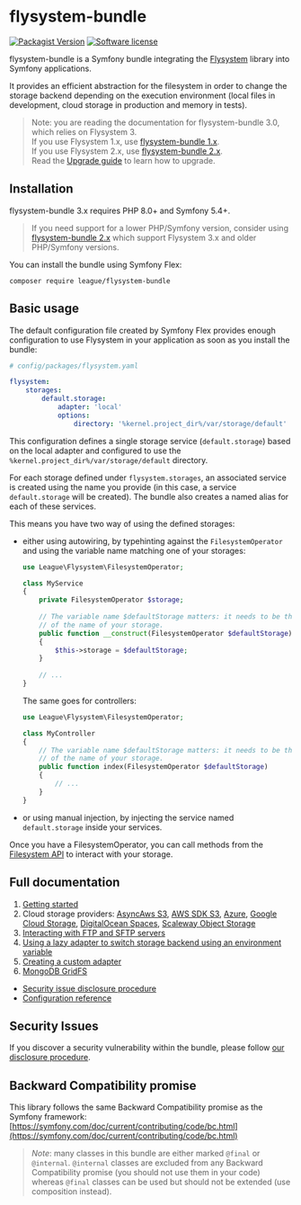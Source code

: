 # flysystem-bundle

[![Packagist Version](https://img.shields.io/packagist/v/league/flysystem-bundle.svg?style=flat-square)](https://packagist.org/packages/league/flysystem-bundle)
[![Software license](https://img.shields.io/github/license/thephpleague/flysystem-bundle.svg?style=flat-square)](https://github.com/thephpleague/flysystem-bundle/blob/master/LICENSE)

flysystem-bundle is a Symfony bundle integrating the [Flysystem](https://flysystem.thephpleague.com)
library into Symfony applications. 

It provides an efficient abstraction for the filesystem in order to change the storage backend depending
on the execution environment (local files in development, cloud storage in production and memory in tests).

> Note: you are reading the documentation for flysystem-bundle 3.0, which relies on Flysystem 3.  
> If you use Flysystem 1.x, use [flysystem-bundle 1.x](https://github.com/thephpleague/flysystem-bundle/tree/1.x).  
> If you use Flysystem 2.x, use [flysystem-bundle 2.x](https://github.com/thephpleague/flysystem-bundle/tree/2.x).  
> Read the [Upgrade guide](https://github.com/thephpleague/flysystem-bundle/blob/master/UPGRADE.md) to learn how to upgrade.

## Installation

flysystem-bundle 3.x requires PHP 8.0+ and Symfony 5.4+.

> If you need support for a lower PHP/Symfony version, consider using 
> [flysystem-bundle 2.x](https://github.com/thephpleague/flysystem-bundle/tree/2.x) which support Flysystem 3.x 
> and older PHP/Symfony versions.

You can install the bundle using Symfony Flex:

```
composer require league/flysystem-bundle
```

## Basic usage

The default configuration file created by Symfony Flex provides enough configuration to
use Flysystem in your application as soon as you install the bundle:

```yaml
# config/packages/flysystem.yaml

flysystem:
    storages:
        default.storage:
            adapter: 'local'
            options:
                directory: '%kernel.project_dir%/var/storage/default'
```

This configuration defines a single storage service (`default.storage`) based on the local adapter
and configured to use the `%kernel.project_dir%/var/storage/default` directory.

For each storage defined under `flysystem.storages`, an associated service is created using the
name you provide (in this case, a service `default.storage` will be created). The bundle also
creates a named alias for each of these services.

This means you have two way of using the defined storages:

* either using autowiring, by typehinting against the `FilesystemOperator` and using the
  variable name matching one of your storages:

    ```php
    use League\Flysystem\FilesystemOperator;
    
    class MyService
    {
        private FilesystemOperator $storage;
        
        // The variable name $defaultStorage matters: it needs to be the camelized version
        // of the name of your storage. 
        public function __construct(FilesystemOperator $defaultStorage)
        {
            $this->storage = $defaultStorage;
        }
        
        // ...
    }
    ```
    
  The same goes for controllers:
    
    ```php
    use League\Flysystem\FilesystemOperator;
    
    class MyController
    {
        // The variable name $defaultStorage matters: it needs to be the camelized version
        // of the name of your storage. 
        public function index(FilesystemOperator $defaultStorage)
        {
            // ...
        }
    }
    ```

* or using manual injection, by injecting the service named `default.storage` inside 
  your services.
  
Once you have a FilesystemOperator, you can call methods from the
[Filesystem API](https://flysystem.thephpleague.com/v2/docs/usage/filesystem-api/)
to interact with your storage.

## Full documentation

1. [Getting started](https://github.com/thephpleague/flysystem-bundle/blob/master/docs/1-getting-started.md)
2. Cloud storage providers:
   [AsyncAws S3](https://github.com/thephpleague/flysystem-bundle/blob/master/docs/2-cloud-storage-providers.md#asyncaws-s3),
   [AWS SDK S3](https://github.com/thephpleague/flysystem-bundle/blob/master/docs/2-cloud-storage-providers.md#aws-sdk-s3),
   [Azure](https://github.com/thephpleague/flysystem-bundle/blob/master/docs/2-cloud-storage-providers.md#azure),
   [Google Cloud Storage](https://github.com/thephpleague/flysystem-bundle/blob/master/docs/2-cloud-storage-providers.md#google-cloud-storage),
   [DigitalOcean Spaces](https://github.com/thephpleague/flysystem-bundle/blob/master/docs/2-cloud-storage-providers.md#digitalocean-spaces),
   [Scaleway Object Storage](https://github.com/thephpleague/flysystem-bundle/blob/master/docs/2-cloud-storage-providers.md#scaleway-object-storage)
3. [Interacting with FTP and SFTP servers](https://github.com/thephpleague/flysystem-bundle/blob/master/docs/3-interacting-with-ftp-and-sftp-servers.md)
4. [Using a lazy adapter to switch storage backend using an environment variable](https://github.com/thephpleague/flysystem-bundle/blob/master/docs/4-using-lazy-adapter-to-switch-at-runtime.md)
5. [Creating a custom adapter](https://github.com/thephpleague/flysystem-bundle/blob/master/docs/5-creating-a-custom-adapter.md)
6. [MongoDB GridFS](https://github.com/thephpleague/flysystem-bundle/blob/master/docs/6-gridfs.md)

* [Security issue disclosure procedure](https://github.com/thephpleague/flysystem-bundle/blob/master/docs/A-security-disclosure-procedure.md)
* [Configuration reference](https://github.com/thephpleague/flysystem-bundle/blob/master/docs/B-configuration-reference.md)

## Security Issues

If you discover a security vulnerability within the bundle, please follow
[our disclosure procedure](https://github.com/thephpleague/flysystem-bundle/blob/master/docs/A-security-disclosure-procedure.md).

## Backward Compatibility promise

This library follows the same Backward Compatibility promise as the Symfony framework:
[https://symfony.com/doc/current/contributing/code/bc.html](https://symfony.com/doc/current/contributing/code/bc.html)

> *Note*: many classes in this bundle are either marked `@final` or `@internal`.
> `@internal` classes are excluded from any Backward Compatibility promise (you should not use them in your code)
> whereas `@final` classes can be used but should not be extended (use composition instead).
